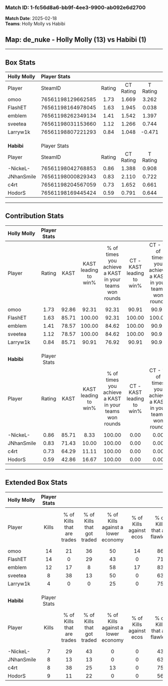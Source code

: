 ### Match ID: 1-fc56d8a6-bb9f-4ee3-9900-ab092e6d2700  
**Match Date**: 2025-02-18  
**Teams**: Holly Molly vs Habibi  

## **Map**: de_nuke - Holly Molly (13) vs Habibi (1)  
---  

## Box Stats  

| **Holly Molly** | Player Stats      |        |           |          |       |       |       |         |        |      |     |
| :- | :- | :-: | :-: | :-: | :-: | :-: | :-: | :-: | :-: | :-: | :-: |
| Player          | SteamID           | Rating | CT Rating | T Rating | KAST  |  ADR  | Kills | Assists | Deaths | K/D  | HS% |
| omoo            | 76561198129662585 |  1.73  |   1.669   |  3.262   | 92.86 | 86.4  |  14   |    5    |   5    | 2.80 | 50  |
| FlashET         | 76561198164978045 |  1.63  |   1.945   |  0.038   | 85.71 | 114.3 |  14   |    3    |   8    | 1.75 | 64  |
| emblem          | 76561198262349134 |  1.41  |   1.542   |  1.397   | 78.57 | 74.4  |  12   |    3    |   6    | 2.00 | 41  |
| sveetea         | 76561198031153660 |  1.12  |   1.266   |  0.744   | 78.57 | 65.6  |   8   |    6    |   7    | 1.14 | 37  |
| Larryw1k        | 76561198807221293 |  0.84  |   1.048   |  -0.471  | 85.71 | 46.4  |   4   |    4    |   7    | 0.57 | 75  |
|                 |                   |        |           |          |       |       |       |         |        |      |     |
|                 |                   |        |           |          |       |       |       |         |        |      |     |
|                 |                   |        |           |          |       |       |       |         |        |      |     |
| **Habibi**      | Player Stats      |        |           |          |       |       |       |         |        |      |     |
| Player          | SteamID           | Rating | CT Rating | T Rating | KAST  |  ADR  | Kills | Assists | Deaths | K/D  | HS% |
| -NickeL-        | 76561198042768853 |  0.86  |   1.388   |  0.908   | 85.71 | 65.4  |   7   |    4    |   13   | 0.54 | 71  |
| JNhanSmile      | 76561198000829343 |  0.83  |   2.110   |  0.722   | 71.43 | 70.5  |   8   |    3    |   13   | 0.62 | 75  |
| c4rt            | 76561198204567059 |  0.73  |   1.652   |  0.661   | 64.29 | 61.6  |   8   |    0    |   13   | 0.62 | 62  |
| HodorS          | 76561198169445424 |  0.59  |   0.791   |  0.644   | 42.86 | 57.6  |   9   |    1    |   14   | 0.64 | 44  |
---  

## Contribution Stats  

| **Holly Molly** | Player Stats |       |                      |                                                        |                           |                                                             |                          |                                                            |
| :- | :-: | :-: | :-: | :-: | :-: | :-: | :-: | :-: |
| Player          |    Rating    | KAST  | KAST leading to win% | % of times you achieve a KAST in your teams won rounds | CT - KAST leading to win% | CT - % of times you achieve a KAST in your teams won rounds | T - KAST leading to win% | T - % of times you achieve a KAST in your teams won rounds |
| omoo            |     1.73     | 92.86 |        92.31         |                         92.31                          |           90.91           |                            90.91                            |          100.00          |                           100.00                           |
| FlashET         |     1.63     | 85.71 |        100.00        |                         92.31                          |          100.00           |                           100.00                            |          100.00          |                           50.00                            |
| emblem          |     1.41     | 78.57 |        100.00        |                         84.62                          |          100.00           |                            90.91                            |          100.00          |                           50.00                            |
| sveetea         |     1.12     | 78.57 |        100.00        |                         84.62                          |          100.00           |                            90.91                            |          100.00          |                           50.00                            |
| Larryw1k        |     0.84     | 85.71 |        90.91         |                         76.92                          |           90.91           |                            90.91                            |           0.00           |                            0.00                            |
|                 |              |       |                      |                                                        |                           |                                                             |                          |                                                            |
|                 |              |       |                      |                                                        |                           |                                                             |                          |                                                            |
|                 |              |       |                      |                                                        |                           |                                                             |                          |                                                            |
| **Habibi**      | Player Stats |       |                      |                                                        |                           |                                                             |                          |                                                            |
| Player          |    Rating    | KAST  | KAST leading to win% | % of times you achieve a KAST in your teams won rounds | CT - KAST leading to win% | CT - % of times you achieve a KAST in your teams won rounds | T - KAST leading to win% | T - % of times you achieve a KAST in your teams won rounds |
| -NickeL-        |     0.86     | 85.71 |         8.33         |                         100.00                         |           0.00            |                            0.00                             |          10.00           |                           100.00                           |
| JNhanSmile      |     0.83     | 71.43 |        10.00         |                         100.00                         |           0.00            |                            0.00                             |          12.50           |                           100.00                           |
| c4rt            |     0.73     | 64.29 |        11.11         |                         100.00                         |           0.00            |                            0.00                             |          14.29           |                           100.00                           |
| HodorS          |     0.59     | 42.86 |        16.67         |                         100.00                         |           0.00            |                            0.00                             |          20.00           |                           100.00                           |
---  

## Extended Box Stats  

| **Holly Molly** | Player Stats |                            |                            |                                    |                         |                              |                                 |        |                             |                                     |                          |                               |                            |
| :- | :-: | :-: | :-: | :-: | :-: | :-: | :-: | :-: | :-: | :-: | :-: | :-: | :-: |
| Player          |    Kills     | % of Kills that are trades | % of Kills that got traded | % of Kills against a lower economy | % of Kills against ecos | % of Kills that are flawless | % of Kills that are close duels | Deaths | % of Deaths that get traded | % of Deaths against a lower economy | % of Deaths against ecos | % of Deaths that are flawless | % of Deaths that are close |
| omoo            |      14      |             21             |             36             |                 50                 |           14            |              86              |                0                |   5    |             20              |                 40                  |            0             |              60               |             0              |
| FlashET         |      14      |             0              |             29             |                 43                 |            0            |              71              |                0                |   8    |             13              |                 38                  |            0             |              50               |             0              |
| emblem          |      12      |             17             |             8              |                 58                 |           17            |              83              |                0                |   6    |             50              |                 33                  |            0             |              100              |             0              |
| sveetea         |      8       |             38             |             13             |                 50                 |            0            |              63              |                0                |   7    |             29              |                 29                  |            0             |              57               |             14             |
| Larryw1k        |      4       |             0              |             0              |                 25                 |            0            |              75              |               25                |   7    |             14              |                 29                  |            14            |              43               |             0              |
|                 |              |                            |                            |                                    |                         |                              |                                 |        |                             |                                     |                          |                               |                            |
|                 |              |                            |                            |                                    |                         |                              |                                 |        |                             |                                     |                          |                               |                            |
|                 |              |                            |                            |                                    |                         |                              |                                 |        |                             |                                     |                          |                               |                            |
| **Habibi**      | Player Stats |                            |                            |                                    |                         |                              |                                 |        |                             |                                     |                          |                               |                            |
| Player          |    Kills     | % of Kills that are trades | % of Kills that got traded | % of Kills against a lower economy | % of Kills against ecos | % of Kills that are flawless | % of Kills that are close duels | Deaths | % of Deaths that get traded | % of Deaths against a lower economy | % of Deaths against ecos | % of Deaths that are flawless | % of Deaths that are close |
| -NickeL-        |      7       |             29             |             43             |                 0                  |            0            |              43              |                0                |   13   |             31              |                  8                  |            0             |              77               |             8              |
| JNhanSmile      |      8       |             13             |             13             |                 0                  |            0            |              63              |                0                |   13   |             23              |                  8                  |            0             |              85               |             0              |
| c4rt            |      8       |             38             |             25             |                 13                 |            0            |              75              |               13                |   13   |             15              |                  0                  |            0             |              69               |             0              |
| HodorS          |      9       |             11             |             22             |                 0                  |            0            |              56              |                0                |   14   |             14              |                  7                  |            0             |              79               |             0              |
